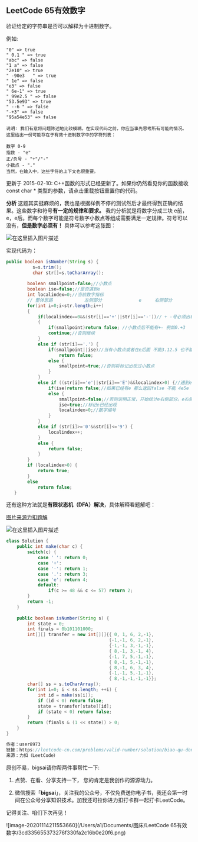 ## LeetCode 65有效数字
验证给定的字符串是否可以解释为十进制数字。

例如:
```
"0" => true
" 0.1 " => true
"abc" => false
"1 a" => false
"2e10" => true
" -90e3   " => true
" 1e" => false
"e3" => false
" 6e-1" => true
" 99e2.5 " => false
"53.5e93" => true
" --6 " => false
"-+3" => false
"95a54e53" => false

说明: 我们有意将问题陈述地比较模糊。在实现代码之前，你应当事先思考所有可能的情况。
这里给出一份可能存在于有效十进制数字中的字符列表：

数字 0-9
指数 - "e"
正/负号 - "+"/"-"
小数点 - "."
当然，在输入中，这些字符的上下文也很重要。
```
更新于 2015-02-10:
C++函数的形式已经更新了。如果你仍然看见你的函数接收 const char * 类型的参数，请点击重载按钮重置你的代码。

**分析**
这题其实挺麻烦的，我也是根据样例不停的测试然后才最终得到正确的结果。这些数字和符号**有一定的规律和要求。**  我的分析就是将数字分成三块 e前，e，e后。而每个数字可能是符号数字小数点等组成需要满足一定规律。符号可以没有，**但是数字必须有！** 具体可以参考这张图：

![在这里插入图片描述](https://img-blog.csdnimg.cn/20201121172236402.png?x-oss-process=image/watermark,type_ZmFuZ3poZW5naGVpdGk,shadow_10,text_aHR0cHM6Ly9ibG9nLmNzZG4ubmV0L3FxXzQwNjkzMTcx,size_1,color_FFFFFF,t_70#pic_center)


实现代码为：

```java
public boolean isNumber(String s) {
          s=s.trim();
          char str[]=s.toCharArray();
      
	    boolean smallpoint=false;//小数点
        boolean ise=false;//是否遇到e
        int localindex=0;//当前数字指标
        // 整体思路            左侧部分              e     右侧部分
        for(int i=0;i<str.length;i++)
        {
        	if(localindex==0&&(str[i]=='+'||str[i]=='-'))// + -号必须出现在前面 也就是localindex=0
        	{
        		if(smallpoint)return false; //小数点后不能有+- 例如0.+3
        	    continue;//否则继续
        	}
        	else if (str[i]=='.') {
				if(smallpoint||ise)//当有小数点或者在e后面 不能3.12.5 也不能1e2.3
					return false;
				else {
					smallpoint=true;//否则将标记出现过小数点
				}
			}
        	else if ((str[i]=='e'||str[i]=='E')&&localindex>0) {//遇到e
				if(ise)return false;//如果已经有e 那么返回false 不能 4e5e
				else {
					smallpoint=false;//否则说明正常，开始统计e右侧部分。e右侧部分开始重新统计
					ise=true;//标记e已经出现
					localindex=0;//数字编号
				}
			}
        	else if (str[i]>='0'&&str[i]<='9') {
				localindex++;
			}
        	else {
				return false;
			}
        }
        if (localindex>0) {
			return true;
		}
        else	        
        	return false;
   }
```





还有这种方法就是**有限状态机（DFA）解决**，具体解释看题解吧：


[图片来源力扣题解](https://leetcode-cn.com/problems/valid-number/solution/biao-qu-dong-fa-by-user8973/)

![在这里插入图片描述](https://img-blog.csdnimg.cn/20201121154641623.png?x-oss-process=image/watermark,type_ZmFuZ3poZW5naGVpdGk,shadow_10,text_aHR0cHM6Ly9ibG9nLmNzZG4ubmV0L3FxXzQwNjkzMTcx,size_1,color_FFFFFF,t_70)

```java
class Solution {
    public int make(char c) {
        switch(c) {
            case ' ': return 0;
            case '+':
            case '-': return 1;
            case '.': return 3;
            case 'e': return 4;
            default:
                if(c >= 48 && c <= 57) return 2;
        }
        return -1;
    }
    
    public boolean isNumber(String s) {
        int state = 0;
        int finals = 0b101101000;
        int[][] transfer = new int[][]{{ 0, 1, 6, 2,-1},
                                       {-1,-1, 6, 2,-1},
                                       {-1,-1, 3,-1,-1},
                                       { 8,-1, 3,-1, 4},
                                       {-1, 7, 5,-1,-1},
                                       { 8,-1, 5,-1,-1},
                                       { 8,-1, 6, 3, 4},
                                       {-1,-1, 5,-1,-1},
                                       { 8,-1,-1,-1,-1}};
        char[] ss = s.toCharArray();
        for(int i=0; i < ss.length; ++i) {
            int id = make(ss[i]);
            if (id < 0) return false;
            state = transfer[state][id];
            if (state < 0) return false;
        }
        return (finals & (1 << state)) > 0;
    }
}

作者：user8973
链接：https://leetcode-cn.com/problems/valid-number/solution/biao-qu-dong-fa-by-user8973/
来源：力扣（LeetCode）
```

原创不易，bigsai请你帮两件事帮忙一下:

1. 点赞、在看、分享支持一下， 您的肯定是我创作的源源动力。

2. 微信搜索「**bigsai**」，关注我的公众号，不仅免费送你电子书，我还会第一时间在公众号分享知识技术。加我还可拉你进力扣打卡群一起打卡LeetCode。

记得关注、咱们下次再见！

![image-20201114211553660](/Users/a1/Documents/图床/LeetCode 65有效数字/3cd335655373276f330fa2c16b0e20f6.png)


